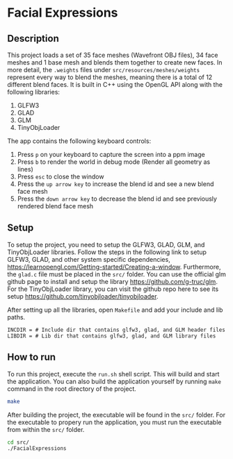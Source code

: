 # Facial Expressions
## Description
This project loads a set of 35 face meshes (Wavefront OBJ files), 34 face meshes and 1 base mesh and blends them together to create new faces. In more detail, the `.weights` files under `src/resources/meshes/weights` represent every way to blend the meshes, meaning there is a total of 12 different blend faces. It is built in C++ using the OpenGL API along with the following libraries:
1. GLFW3
2. GLAD
3. GLM
4. TinyObjLoader

The app contains the following keyboard controls:
1. Press `p` on your keyboard to capture the screen into a ppm image
2. Press `b` to render the world in debug mode (Render all geometry as lines)
3. Press `esc` to close the window
4. Press the `up arrow key` to increase the blend id and see a new blend face mesh
5. Press the `down arrow key` to decrease the blend id and see previously rendered blend face mesh

## Setup
To setup the project, you need to setup the GLFW3, GLAD, GLM, and TinyObjLoader libraries. Follow the steps in the following link to setup GLFW3, GLAD, and other system specific dependencies, https://learnopengl.com/Getting-started/Creating-a-window. Furthermore, the `glad.c` file must be placed in the `src/` folder. You can use the official glm github page to install and setup the library https://github.com/g-truc/glm. For the TinyObjLoader library, you can visit the github repo here to see its setup https://github.com/tinyobjloader/tinyobjloader.

After setting up all the libraries, open `Makefile` and add your include and lib paths.
```Make
INCDIR = # Include dir that contains glfw3, glad, and GLM header files
LIBDIR = # Lib dir that contains glfw3, glad, and GLM library files
```

## How to run
To run this project, execute the `run.sh` shell script. This will build and start the application. You can also build the application yourself by running `make` command in the root directory of the project.
``` sh
make
```
After building the project, the executable will be found in the `src/` folder. For the executable to propery run the application, you must run the executable from within the `src/` folder.
```sh
cd src/
./FacialExpressions
```
